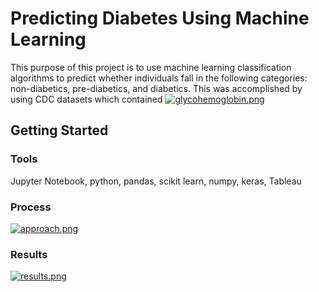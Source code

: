 # Predicting Diabetes Using Machine Learning
This purpose of this project is to use machine learning classification algorithms to predict whether individuals fall in the following categories: non-diabetics, pre-diabetics, and diabetics. This was accomplished by using CDC datasets which contained
[![glycohemoglobin.png](https://i.postimg.cc/JnZR1bXS/glycohemoglobin.png)](https://postimg.cc/JDrfxHPQ)

## Getting Started
### Tools
Jupyter Notebook, python, pandas, scikit learn, numpy, keras, Tableau

### Process 
[![approach.png](https://i.postimg.cc/wvVbcMY7/approach.png)](https://postimg.cc/PpC4dtxj)


### Results
[![results.png](https://i.postimg.cc/fydCqR6c/results.png)](https://postimg.cc/5Qx86b9y)
